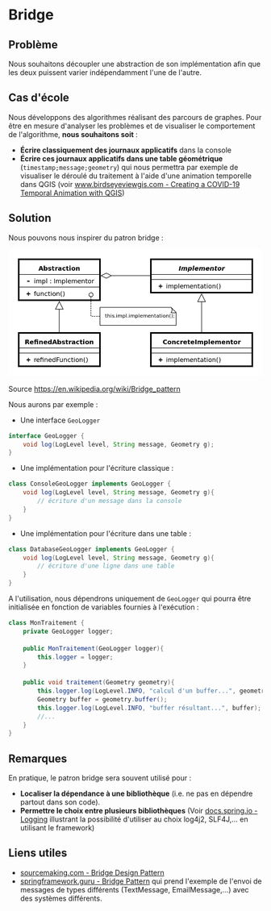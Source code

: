 # Bridge

## Problème

Nous souhaitons découpler une abstraction de son implémentation afin que les deux puissent
varier indépendamment l'une de l'autre.

## Cas d'école

Nous développons des algorithmes réalisant des parcours de graphes. Pour être en mesure d'analyser les problèmes et de visualiser le comportement de l'algorithme, **nous souhaitons soit** :

* **Écrire classiquement des journaux applicatifs** dans la console
* **Écrire ces journaux applicatifs dans une table géométrique** (`timestamp;message;geometry`) qui nous permettra par exemple de visualiser le déroulé du traitement à l'aide d'une animation temporelle dans QGIS (voir [www.birdseyeviewgis.com - Creating a COVID-19 Temporal Animation with QGIS](https://www.birdseyeviewgis.com/blog/2020/8/14/creating-a-covid-19-temporal-animation-with-qgis))

## Solution

Nous pouvons nous inspirer du patron bridge :

![UML Bridge](uml/UML_Bridge.png)

Source [<https://en.wikipedia.org/wiki/Bridge_pattern>](https://en.wikipedia.org/wiki/Bridge_pattern)

Nous aurons par exemple :

* Une interface `GeoLogger`

```java
interface GeoLogger {
    void log(LogLevel level, String message, Geometry g);
}
```

* Une implémentation pour l'écriture classique :

```java
class ConsoleGeoLogger implements GeoLogger {
    void log(LogLevel level, String message, Geometry g){
        // écriture d'un message dans la console
    }
}
```

* Une implémentation pour l'écriture dans une table :

```java
class DatabaseGeoLogger implements GeoLogger {
    void log(LogLevel level, String message, Geometry g){
        // écriture d'une ligne dans une table
    }
}
```

A l'utilisation, nous dépendrons uniquement de `GeoLogger` qui pourra être initialisée en fonction de variables fournies à l'exécution :

```java
class MonTraitement {
    private GeoLogger logger;

    public MonTraitement(GeoLogger logger){
        this.logger = logger;
    }

    public void traitement(Geometry geometry){
        this.logger.log(LogLevel.INFO, "calcul d'un buffer...", geometry);
        Geometry buffer = geometry.buffer();
        this.logger.log(LogLevel.INFO, "buffer résultant...", buffer);
        //...
    }
}
```

## Remarques

En pratique, le patron bridge sera souvent utilisé pour :

* **Localiser la dépendance à une bibliothèque** (i.e. ne pas en dépendre partout dans son code).
* **Permettre le choix entre plusieurs bibliothèques** (Voir [docs.spring.io - Logging](https://docs.spring.io/spring-framework/reference/core/spring-jcl.html) illustrant la possibilité d'utiliser au choix log4j2, SLF4J,... en utilisant le framework)

## Liens utiles

* [sourcemaking.com - Bridge Design Pattern](https://sourcemaking.com/design_patterns/bridge)
* [springframework.guru - Bridge Pattern](https://springframework.guru/gang-of-four-design-patterns/bridge-pattern/) qui prend l'exemple de l'envoi de messages de types différents (TextMessage, EmailMessage,...) avec des systèmes différents.

